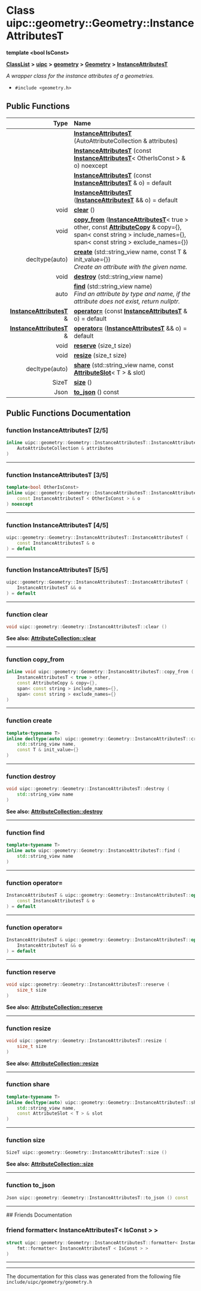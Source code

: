 

# Class uipc::geometry::Geometry::InstanceAttributesT

**template &lt;bool IsConst&gt;**



[**ClassList**](annotated.md) **>** [**uipc**](namespaceuipc.md) **>** [**geometry**](namespaceuipc_1_1geometry.md) **>** [**Geometry**](classuipc_1_1geometry_1_1_geometry.md) **>** [**InstanceAttributesT**](classuipc_1_1geometry_1_1_geometry_1_1_instance_attributes_t.md)



_A wrapper class for the instance attributes of a geometries._ 

* `#include <geometry.h>`





































## Public Functions

| Type | Name |
| ---: | :--- |
|   | [**InstanceAttributesT**](#function-instanceattributest-25) (AutoAttributeCollection & attributes) <br> |
|   | [**InstanceAttributesT**](#function-instanceattributest-35) (const [**InstanceAttributesT**](classuipc_1_1geometry_1_1_geometry_1_1_instance_attributes_t.md)&lt; OtherIsConst &gt; & o) noexcept<br> |
|   | [**InstanceAttributesT**](#function-instanceattributest-45) (const [**InstanceAttributesT**](classuipc_1_1geometry_1_1_geometry_1_1_instance_attributes_t.md) & o) = default<br> |
|   | [**InstanceAttributesT**](#function-instanceattributest-55) ([**InstanceAttributesT**](classuipc_1_1geometry_1_1_geometry_1_1_instance_attributes_t.md) && o) = default<br> |
|  void | [**clear**](#function-clear) () <br> |
|  void | [**copy\_from**](#function-copy_from) ([**InstanceAttributesT**](classuipc_1_1geometry_1_1_geometry_1_1_instance_attributes_t.md)&lt; true &gt; other, const [**AttributeCopy**](classuipc_1_1geometry_1_1_attribute_copy.md) & copy={}, span&lt; const string &gt; include\_names={}, span&lt; const string &gt; exclude\_names={}) <br> |
|  decltype(auto) | [**create**](#function-create) (std::string\_view name, const T & init\_value={}) <br>_Create an attribute with the given name._  |
|  void | [**destroy**](#function-destroy) (std::string\_view name) <br> |
|  auto | [**find**](#function-find) (std::string\_view name) <br>_Find an attribute by type and name, if the attribute does not exist, return nullptr._  |
|  [**InstanceAttributesT**](classuipc_1_1geometry_1_1_geometry_1_1_instance_attributes_t.md) & | [**operator=**](#function-operator) (const [**InstanceAttributesT**](classuipc_1_1geometry_1_1_geometry_1_1_instance_attributes_t.md) & o) = default<br> |
|  [**InstanceAttributesT**](classuipc_1_1geometry_1_1_geometry_1_1_instance_attributes_t.md) & | [**operator=**](#function-operator_1) ([**InstanceAttributesT**](classuipc_1_1geometry_1_1_geometry_1_1_instance_attributes_t.md) && o) = default<br> |
|  void | [**reserve**](#function-reserve) (size\_t size) <br> |
|  void | [**resize**](#function-resize) (size\_t size) <br> |
|  decltype(auto) | [**share**](#function-share) (std::string\_view name, const [**AttributeSlot**](classuipc_1_1geometry_1_1_attribute_slot.md)&lt; T &gt; & slot) <br> |
|  SizeT | [**size**](#function-size) () <br> |
|  Json | [**to\_json**](#function-to_json) () const<br> |




























## Public Functions Documentation




### function InstanceAttributesT [2/5]

```C++
inline uipc::geometry::Geometry::InstanceAttributesT::InstanceAttributesT (
    AutoAttributeCollection & attributes
) 
```




<hr>



### function InstanceAttributesT [3/5]

```C++
template<bool OtherIsConst>
inline uipc::geometry::Geometry::InstanceAttributesT::InstanceAttributesT (
    const InstanceAttributesT < OtherIsConst > & o
) noexcept
```




<hr>



### function InstanceAttributesT [4/5]

```C++
uipc::geometry::Geometry::InstanceAttributesT::InstanceAttributesT (
    const InstanceAttributesT & o
) = default
```




<hr>



### function InstanceAttributesT [5/5]

```C++
uipc::geometry::Geometry::InstanceAttributesT::InstanceAttributesT (
    InstanceAttributesT && o
) = default
```




<hr>



### function clear 


```C++
void uipc::geometry::Geometry::InstanceAttributesT::clear () 
```





**See also:** [**AttributeCollection::clear**](classuipc_1_1geometry_1_1_attribute_collection.md#function-clear) 



        

<hr>



### function copy\_from 

```C++
inline void uipc::geometry::Geometry::InstanceAttributesT::copy_from (
    InstanceAttributesT < true > other,
    const AttributeCopy & copy={},
    span< const string > include_names={},
    span< const string > exclude_names={}
) 
```




<hr>



### function create 

```C++
template<typename T>
inline decltype(auto) uipc::geometry::Geometry::InstanceAttributesT::create (
    std::string_view name,
    const T & init_value={}
) 
```




<hr>



### function destroy 


```C++
void uipc::geometry::Geometry::InstanceAttributesT::destroy (
    std::string_view name
) 
```





**See also:** [**AttributeCollection::destroy**](classuipc_1_1geometry_1_1_attribute_collection.md#function-destroy) 



        

<hr>



### function find 

```C++
template<typename T>
inline auto uipc::geometry::Geometry::InstanceAttributesT::find (
    std::string_view name
) 
```




<hr>



### function operator= 

```C++
InstanceAttributesT & uipc::geometry::Geometry::InstanceAttributesT::operator= (
    const InstanceAttributesT & o
) = default
```




<hr>



### function operator= 

```C++
InstanceAttributesT & uipc::geometry::Geometry::InstanceAttributesT::operator= (
    InstanceAttributesT && o
) = default
```




<hr>



### function reserve 


```C++
void uipc::geometry::Geometry::InstanceAttributesT::reserve (
    size_t size
) 
```





**See also:** [**AttributeCollection::reserve**](classuipc_1_1geometry_1_1_attribute_collection.md#function-reserve) 



        

<hr>



### function resize 


```C++
void uipc::geometry::Geometry::InstanceAttributesT::resize (
    size_t size
) 
```





**See also:** [**AttributeCollection::resize**](classuipc_1_1geometry_1_1_attribute_collection.md#function-resize) 



        

<hr>



### function share 

```C++
template<typename T>
inline decltype(auto) uipc::geometry::Geometry::InstanceAttributesT::share (
    std::string_view name,
    const AttributeSlot < T > & slot
) 
```




<hr>



### function size 


```C++
SizeT uipc::geometry::Geometry::InstanceAttributesT::size () 
```





**See also:** [**AttributeCollection::size**](classuipc_1_1geometry_1_1_attribute_collection.md#function-size) 



        

<hr>



### function to\_json 

```C++
Json uipc::geometry::Geometry::InstanceAttributesT::to_json () const
```




<hr>## Friends Documentation





### friend formatter&lt; InstanceAttributesT&lt; IsConst &gt; &gt; 

```C++
struct uipc::geometry::Geometry::InstanceAttributesT::formatter< InstanceAttributesT< IsConst > > (
    fmt::formatter< InstanceAttributesT < IsConst > >
) 
```




<hr>

------------------------------
The documentation for this class was generated from the following file `include/uipc/geometry/geometry.h`

